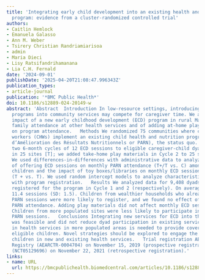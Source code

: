 ```yaml
---
title: 'Integrating early child development into an existing health and nutrition
  program: evidence from a cluster-randomized controlled trial'
authors:
- Caitlin Hemlock
- Emanuela Galasso
- Ann M. Weber
- Tsirery Christian Randriamiarisoa
- admin
- Maria Dieci
- Lisy Ratsifandrihamanana
- Lia C.H. Fernald
date: '2024-09-01'
publishDate: '2025-04-20T21:08:47.996343Z'
publication_types:
- article-journal
publication: '*BMC Public Health*'
doi: 10.1186/s12889-024-20149-w
abstract: 'Abstract  Introduction In low-resource settings, introducing child health
  programs into community services may compete for caregiver time. We analyzed the
  impact of a new early childhood development (ECD) program in rural Madagascar on
  family attendance at other health services and of adding at-home play materials
  on program attendance.   Methods We randomized 75 communities where community health
  workers (CHWs) implement an existing child health and nutrition program (Projet
  d’Amélioration des Résultats Nutritionnels or PARN), the status quo. We offered
  two 6-month cycles of 12 ECD sessions to eligible caregiver-child dyads (6–30 months)
  in 25 sites [T]; we added take-home play materials in Cycle 2 to 25 sites [T+].
  We used differences-in-differences with administrative data to analyze the effect
  of offering ECD sessions on monthly PARN attendance (T+/T vs. C) among age-eligible
  children and the impact of toy boxes/libraries on monthly ECD session attendance
  (T + vs. T). We used random intercept models to analyze characteristics associated
  with program registration.   Results We analyzed data for 9,408 dyads; 30% and 32%
  registered for the program in Cycle 1 and 2 (respectively). On average, CHWs delivered
  11.4 sessions (SD: 1.5). Children from wealthier households who already attended
  PARN sessions were more likely to register, and we found no effect of T or T + on
  PARN attendance. Adding play materials did not affect monthly ECD session attendance.
  Children from more populated sites were less likely to participate in both ECD and
  PARN sessions.   Conclusions Integrating new services for ECD into the health system
  was feasible and did not reduce dyad participation in existing services. Investment
  in health services in more populated areas is needed to provide coverage to all
  eligible children. Novel strategies should be explored to engage the most vulnerable
  children in new and existing health services.   Trial registration AEA Social Science
  Registry (AEARCTR-0004704) on November 15, 2019 (prospective registration) and ClinicalTrials.gov
  (NCT05129696) on November 22, 2021 (retrospective registration).'
links:
- name: URL
  url: https://bmcpublichealth.biomedcentral.com/articles/10.1186/s12889-024-20149-w
---
```

